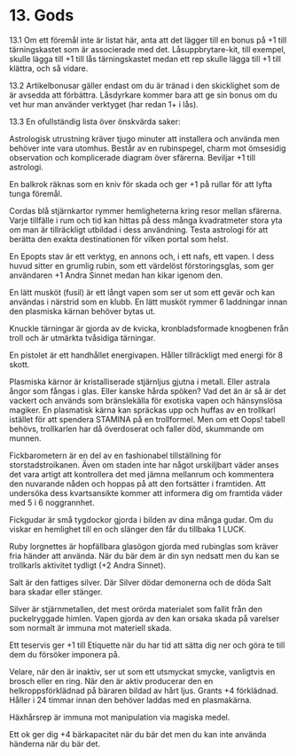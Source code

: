 # 13. Gods
13.1 Om ett föremål inte är listat här, anta att det lägger till en bonus på +1 till tärningskastet som är associerade med det. Låsuppbrytare-kit, till exempel, skulle lägga till +1 till lås tärningskastet medan ett rep skulle lägga till +1 till klättra, och så vidare. 

13.2 Artikelbonusar gäller endast om du är tränad i den skicklighet som de är avsedda att förbättra. Låsdyrkare kommer bara att ge sin bonus om du vet hur man använder verktyget (har redan 1+ i lås). 

13.3 En ofullständig lista över önskvärda saker:

Astrologisk utrustning kräver tjugo minuter att installera och använda men behöver inte vara utomhus. Består av en rubinspegel, charm mot ömsesidig observation och komplicerade diagram över sfärerna. Beviljar +1 till astrologi.

En balkrok räknas som en kniv för skada och ger +1 på rullar för att lyfta tunga föremål.

Cordas blå stjärnkartor rymmer hemligheterna kring resor mellan sfärerna. Varje tillfälle i rum och tid kan hittas på dess många kvadratmeter stora yta om man är tillräckligt utbildad i dess användning. Testa astrologi för att berätta den exakta destinationen för vilken portal som helst.

En Epopts stav är ett verktyg, en annons och, i ett nafs, ett vapen. I dess huvud sitter en grumlig rubin, som ett värdelöst förstoringsglas, som ger användaren +1 Andra Sinnet medan han kikar igenom den. 

En lätt musköt (fusil) är ett långt vapen som ser ut som ett gevär och kan användas i närstrid som en klubb. En lätt musköt rymmer 6 laddningar innan den plasmiska kärnan behöver bytas ut. 

Knuckle tärningar är gjorda av de kvicka, kronbladsformade knogbenen från troll och är utmärkta tvåsidiga tärningar. 

En pistolet är ett handhållet energivapen. Håller tillräckligt med energi för 8 skott. 

Plasmiska kärnor är kristalliserade stjärnljus gjutna i metall. Eller astrala ångor som fångas i glas. Eller kanske hårda spöken? Vad det än är så är det vackert och används som bränslekälla för exotiska vapen och hänsynslösa magiker. En plasmatisk kärna kan spräckas upp och huffas av en trollkarl istället för att spendera STAMINA på en trollformel. Men om ett Oops! tabell behövs, trollkarlen har då överdoserat och faller död, skummande om munnen. 

Fickbarometern är en del av en fashionabel tillställning för storstadstroikanen. Även om staden inte har något urskiljbart väder anses det vara artigt att kontrollera det med jämna mellanrum och kommentera den nuvarande nåden och hoppas på att den fortsätter i framtiden. Att undersöka dess kvartsansikte kommer att informera dig om framtida väder med 5 i 6 noggrannhet. 

Fickgudar är små tygdockor gjorda i bilden av dina många gudar. Om du viskar en hemlighet till en och slänger den får du tillbaka 1 LUCK. 

Ruby lorgnettes är hopfällbara glasögon gjorda med rubinglas som kräver fria händer att använda. När du bär dem är din syn nedsatt men du kan se trollkarls aktivitet tydligt (+2 Andra Sinnet).

Salt är den fattiges silver. Där Silver dödar demonerna och de döda Salt bara skadar eller stänger.

Silver är stjärnmetallen, det mest orörda materialet som fallit från den puckelryggade himlen. Vapen gjorda av den kan orsaka skada på varelser som normalt är immuna mot materiell skada. 

Ett teservis ger +1 till Etiquette när du har tid att sätta dig ner och göra te till dem du försöker imponera på. 

Velare, när den är inaktiv, ser ut som ett utsmyckat smycke, vanligtvis en brosch eller en ring. När den är aktiv producerar den en helkroppsförklädnad på bäraren bildad av hårt ljus. Grants +4 förklädnad. Håller i 24 timmar innan den behöver laddas med en plasmakärna. 

Häxhårsrep är immuna mot manipulation via magiska medel. 

Ett ok ger dig +4 bärkapacitet när du bär det men du kan inte använda händerna när du bär det. 
